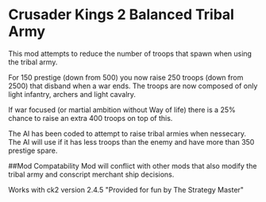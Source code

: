 # Crusader Kings 2 Balanced Tribal Army

This mod attempts to reduce the number of troops that spawn when using the tribal army.

For 150 prestige (down from 500) you now raise 250 troops (down from 2500) that disband when a war ends. The troops are now composed of only light infantry, archers and light cavalry.

If war focused (or martial ambition without Way of life) there is a 25% chance to raise an extra 400 troops on top of this.

The AI has been coded to attempt to raise tribal armies when nessecary. The AI will use if it has less troops than the enemy and have more than 350 prestige spare.

##Mod Compatability 
Mod will conflict with other mods that also modify the tribal army and conscript merchant ship decisions. 

Works with ck2 version 2.4.5 "Provided for fun by The Strategy Master" 